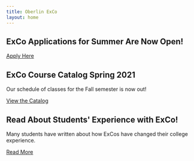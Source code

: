 ```yaml
---
title: Oberlin ExCo
layout: home
---
```



## ExCo Applications for Summer Are Now Open!

<a href="/teach/apply" class="primary-btn about-btn">Apply Here</a>

## ExCo Course Catalog Spring 2021

Our schedule of classes for the Fall semester is now out!

<a href="/catalog" class="primary-btn about-btn">View the Catalog</a>

## Read About Students' Experience with ExCo!

Many students have written about how ExCos have changed their college experience.

<a href="/resources/readmore" class="primary-btn about-btn">Read More</a>
